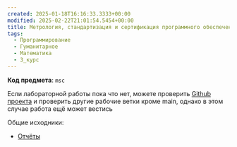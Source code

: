 ```yaml
---
created: 2025-01-18T16:16:33.3333+00:00
modified: 2025-02-22T21:01:54.5454+00:00
title: Метрология, стандартизация и сертификация программного обеспечения
tags:
  - Программирование
  - Гуманитарное
  - Математика
  - 3_курс
---
```

**Код предмета**: `msc`

Если лабораторной работы пока что нет, можете проверить [Github проекта](https://github.com/IAmProgrammist/lab_materials) и проверить другие рабочие ветки кроме main, однако в этом случае работа ещё может вестись 

Общие исходники:
- [Отчёты](https://github.com/IAmProgrammist/lab_materials/tree/main/%D0%9C%D0%A1%D0%A1%20%D0%9F%D0%9E)

